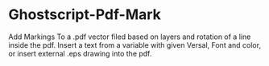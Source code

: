 # Ghostscript-Pdf-Mark
Add Markings To a .pdf vector filed based on layers and rotation of a line inside the pdf. 
Insert a text from a variable with given Versal, Font and color, or insert external .eps drawing into the pdf.
